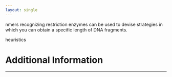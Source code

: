 ```yaml
---
layout: single
---
```



nmers recognizing restriction enzymes can be used to devise strategies in which you can obtain a specific length of DNA fragments.

heuristics



# Additional Information
---
